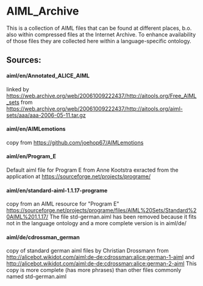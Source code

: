 # AIML_Archive

This is a collection of AIML files that can be found at different places,
b.o. also within compressed files at the Internet Archive.
To enhance availability of those files they are collected here
within a language-specific ontology.

## Sources:

#### aiml/en/Annotated_ALICE_AIML
linked by https://web.archive.org/web/20061009222437/http://aitools.org/Free_AIML_sets
from https://web.archive.org/web/20061009222437/http://aitools.org/aiml-sets/aaa/aaa-2006-05-11.tar.gz

#### aiml/en/AIMLemotions
copy from https://github.com/joehop67/AIMLemotions

#### aiml/en/Program_E
Default aiml file for Program E from Anne Kootstra exracted from the application at https://sourceforge.net/projects/programe/

#### aiml/en/standard-aiml-1.1.17-programe
copy from an AIML resource for "Program E" https://sourceforge.net/projects/programe/files/AIML%20Sets/Standard%20AIML%201.1.17/
The file std-german.aiml has been removed because it fits not in the language ontology and a more complete version is in aiml/de/

#### aiml/de/cdrossman_german
copy of standard german aiml files by Christian Drossmann from http://alicebot.wikidot.com/aiml:de-de:cdrossman:alice:german-1-aiml and http://alicebot.wikidot.com/aiml:de-de:cdrossman:alice:german-2-aiml
This copy is more complete (has more phrases) than other files commonly named std-german.aiml
